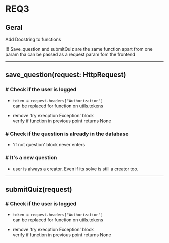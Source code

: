 # REQ3

## Geral

Add Docstring to functions

!!! Save_question and submitQuiz are the same function apart from one param tha can be passed as a request param fom the frontend
___
## save_question(request: HttpRequest)

### # Check if the user is logged
- `token = request.headers["Authorization"]`\
can be replaced for function on utils.tokens

- remove 'try execption Exception' block\
verify if function in previous point returns None

### # Check if the question is already in the database
- 'if not question' block never enters

### # It's a new question 
- user is always a creator. Even if its solve is still a creator too.

___
## submitQuiz(request)

### # Check if the user is logged
- `token = request.headers["Authorization"]`\
can be replaced for function on utils.tokens

- remove 'try execption Exception' block\
verify if function in previous point returns None
